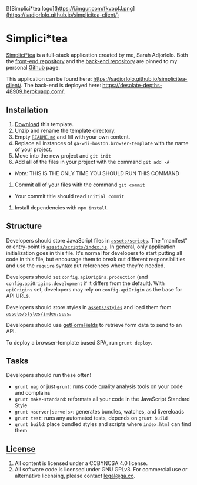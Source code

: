 [![Simplici*tea logo](https://i.imgur.com/fkvppfJ.png](https://sadjorlolo.github.io/simplicitea-client/)

# Simplici*tea

[Simplici*tea](https://sadjorlolo.github.io/simplicitea-client/) is a full-stack
application created by me, Sarah Adjorlolo. Both the [front-end repository](https://github.com/sadjorlolo/simplicitea-client)
and the [back-end repository](https://github.com/sadjorlolo/sarah-fullstack) are
pinned to my personal [Github](https://github.com/sadjorlolo) page.

This application can be found here: https://sadjorlolo.github.io/simplicitea-client/.
The back-end is deployed here: https://desolate-depths-48909.herokuapp.com/.

## Installation

1.  [Download](../../archive/master.zip) this template.
1.  Unzip and rename the template directory.
1.  Empty [`README.md`](README.md) and fill with your own content.
1.  Replace all instances of `ga-wdi-boston.browser-template` with the name of your project.
1.  Move into the new project and `git init`
1.  Add all of the files in your project with the command `git add -A`
  -   *Note:* THIS IS THE ONLY TIME YOU SHOULD RUN THIS COMMAND
1.  Commit all of your files with the command `git commit`
  -   Your commit title should read `Initial commit`
1.  Install dependencies with `npm install`.

## Structure

Developers should store JavaScript files in [`assets/scripts`](assets/scripts).
The "manifest" or entry-point is
[`assets/scripts/index.js`](assets/scripts/index.js). In general, only
application initialization goes in this file. It's normal for developers to
start putting all code in this file, but encourage them to break out different
responsibilities and use the `require` syntax put references where they're
needed.

Developers should set `config.apiOrigins.production` (and
`config.apiOrigins.development` if it differs from the default).  With
`apiOrigins` set, developers may rely on `config.apiOrigin` as the base for API
URLs.

Developers should store styles in [`assets/styles`](assets/styles) and load them
from [`assets/styles/index.scss`](assets/styles/index.scss).

Developers should use [getFormFields](forms.md) to retrieve form data to send to
an API.

To deploy a browser-template based SPA, run `grunt deploy`.

## Tasks

Developers should run these often!

-   `grunt nag` or just `grunt`: runs code quality analysis tools on your code
    and complains
-   `grunt make-standard`: reformats all your code in the JavaScript Standard Style
-   `grunt <server|serve|s>`: generates bundles, watches, and livereloads
-   `grunt test`: runs any automated tests, depends on `grunt build`
-   `grunt build`: place bundled styles and scripts where `index.html` can find
    them

## [License](LICENSE)

1.  All content is licensed under a CC­BY­NC­SA 4.0 license.
1.  All software code is licensed under GNU GPLv3. For commercial use or
    alternative licensing, please contact legal@ga.co.
